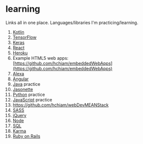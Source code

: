 # learning
Links all in one place. Languages/libraries I'm practicing/learning. 

1. [Kotlin](https://github.com/hchiam/learning-kotlin)
1. [TensorFlow](https://github.com/hchiam/TensorFlow-in-a-Nutshell)
1. [Keras](https://github.com/hchiam/learning-keras)
1. [React](https://github.com/hchiam/learning-reactjs)
1. [Heroku](https://github.com/hchiam/python-getting-started)
1. Example HTML5 web apps: [https://github.com/hchiam/embeddedWebApps](https://github.com/hchiam/embeddedWebApps)
1. [Alexa](https://github.com/hchiam/alexaSample)
1. [Angular](https://github.com/hchiam/learning-angularjs)
1. [Java](https://github.com/hchiam/learning-java) practice
1. [Jasonette](https://github.com/hchiam/jasonetteApps)
1. [Python](https://github.com/hchiam/learning-python) practice
1. [JavaScript](https://github.com/hchiam/learning-js) practice
1. https://github.com/hchiam/webDevMEANStack
1. [SASS](https://github.com/hchiam/learning-sass)
1. [jQuery](https://github.com/hchiam/learning-jquery)
1. [Node](https://github.com/hchiam/learning-nodejs)
1. [SQL](https://github.com/hchiam/learning-sql)
1. [Karma](https://github.com/hchiam/learning-karma)
1. [Ruby on Rails](https://github.com/hchiam/learning-rubyOnRails)
